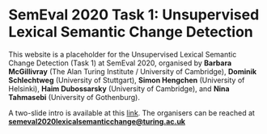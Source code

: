 # SemEval 2020 Task 1: Unsupervised Lexical Semantic Change Detection

This website is a placeholder for the Unsupervised Lexical Semantic Change Detection (Task 1) at SemEval 2020, organised by **Barbara McGillivray** (The Alan Turing Institute / University of Cambridge), **Dominik Schlechtweg** (University of Stuttgart), **Simon Hengchen** (University of Helsinki), **Haim Dubossarsky** (University of Cambridge), and **Nina Tahmasebi** (University of Gothenburg).

 
A two-slide intro is available at this [link](https://docs.google.com/presentation/d/119kV4OqrRCHj3z8yp3GeRZiL99b1eMS8ZsZUExfwRlY/edit?usp=sharing). The organisers can be reached at **semeval2020lexicalsemanticchange@turing.ac.uk**



